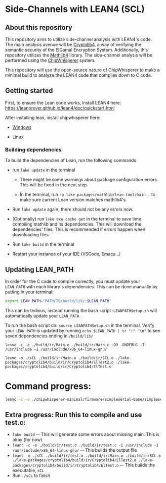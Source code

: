 # Side-Channels with LEAN4 (SCL)

## About this repository
This repository aims to utilize side-channel analysis with LEAN4's code. 
The main analysis avenue will be [Cryptolib4](https://github.com/A-Stone-Olguin/cryptolib4), a way of verifying the semantic security of the ElGamal Encryption System.
Additionally, this repository utilizes the [Mathlib4](https://github.com/leanprover-community/mathlib4) library.
The side-channel analysis will be performed using the [ChipWhisperer](https://github.com/newaetech/chipwhisperer) system. 

This repository will use the open-source nature of ChipWhisperer to make a minimal build to analyze the LEAN4 code that compiles down to C code.

## Getting started
First, to ensure the Lean code works, install LEAN4 here: https://leanprover.github.io/lean4/doc/quickstart.html

After installing lean, install chipwhisperer here: 

 * [Windows](https://chipwhisperer.readthedocs.io/en/latest/windows-install.html)

 * [Linux](https://chipwhisperer.readthedocs.io/en/latest/linux-install.html)

### Building dependencies
To build the dependencies of Lean, run the following commands

- run `lake update` in the terminal
  - There might be some warnings about package configuration errors. This will be fixed in the next step.

  - In the terminal, run `cp lake-packages/mathlib/lean-toolchain .` to make sure current Lean version matches mathlib4's.

- Run `lake update` again, there should not be any errors now.

- (Optionally) run `lake exe cache get` in the terminal to save time compiling mathlib and its dependencies. This will download the dependencies' files. This is recommended if errors happen when downloading files.

- Run `lake build` in the terminal

- Restart your instance of your IDE (VSCode, Emacs...)

## Updating LEAN_PATH
In order for the C code to compile correctly, you must update your `LEAN_PATH` with each library's dependencies. This can be done manually by putting in your terminal:
```bash
export LEAN_PATH="PATH/TO/build/lib/:$LEAN_PATH"
```

This can be tedious, instead running the bash script :`LEANPATHSetup.sh` will automatically update your `LEAN_PATH`.

To run the bash script do: `source LEANPATHSetup.sh` in the terminal. Verify your `LEAN_PATH` is updated by running `echo $LEAN_PATH | tr ":" "\n"` to see seven dependencies ending in `/build/lib/`


`leanc -c -o ./build/ir/Main.o ./build/ir/Main.c -O3 -DNDEBUG -I /usr/include -I /usr/include/x86_64-linux-gnu/`

`leanc -o ./sCL ./build/ir/Main.o ./build/ir/SCL.o ./lake-packages/cryptolib4/build/ir/Cryptolib4/ElTest2.o ./lake-packages/cryptolib4/build/ir/Cryptolib4/ElTest.o`

# Command progress: 

```bash
leanc -c -o ./chipwhisperer-minimal/firmware/simpleserial-base/simpleserial-base.o ./chipwhisperer-minimal/firmware/simpleserial-base/simpleserial-base.c -O3 -DNDEBUG -I /usr/include -I /usr/include/x86_64-linux-gnu/ -I /home/beth-c132/SCL/chipwhisperer-minimal/firmware/hal -I /home/beth-c132/SCL/chipwhisperer-minimal/firmware/hal/stm32f0/CMSIS/device -I /home/beth-c132/SCL/chipwhisperer-minimal/firmware/simpleserial
```

## Extra progress: Run this to compile and use test.c:

* `lake build` -- This will generate some errors about missing main. This is okay (for now)
* `leanc -c -o ./build/ir/test.o ./build/ir/test.c -I /usr/include -I /usr/include/x86_64-linux-gnu/` -- This builds the output file
* `leanc -o ./sCL ./build/ir/test.o ./build/ir/Main.o ./build/ir/SCL.o ./lake-packages/cryptolib4/build/ir/Cryptolib4/ElTest2.o ./lake-packages/cryptolib4/build/ir/Cryptolib4/ElTest.o` -- This builds the executable, `sCL`
* Run `./sCL` to finish 